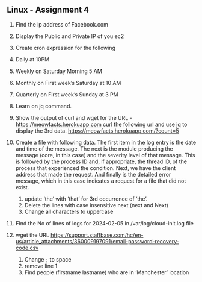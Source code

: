 ## Linux - Assignment 4

1. Find the ip address of Facebook.com
2. Display the Public and Private IP of you ec2
3. Create cron expression for the following
1. Daily at 10PM
2. Weekly on Saturday Morning 5 AM
3. Monthly on First week’s Saturday at 10 AM
4. Quarterly on First week’s Sunday at 3 PM
4. Learn on jq command.
5. Show the output of curl and wget for the URL - https://meowfacts.herokuapp.com
	curl the following url and use jq to display the 3rd data.
	https://meowfacts.herokuapp.com/?count=5
6. Create a file with following data.
The first item in the log entry is the date and time of the message.
The next is the module producing the message (core, in this case) and the severity level of that message.
This is followed by the process ID and, if appropriate, the thread ID, of the process that experienced the condition.
Next, we have the client address that made the request.
And finally is the detailed error message, which in this case indicates a request for a file that did not exist.
	1. update ‘the’ with ‘that’ for 3rd occurrence of ‘the’.
	2. Delete the lines with case insensitive next (next and Next)
	3. Change all characters to uppercase
7. Find the No of lines of logs for 2024-02-05 in /var/log/cloud-init.log file
8. 	wget the URL https://support.staffbase.com/hc/en-us/article_attachments/360009197091/email-password-recovery-code.csv

	1. Change `;` to space
	2. remove line 1
	3. Find people (firstname lastname) who are in ‘Manchester’ location